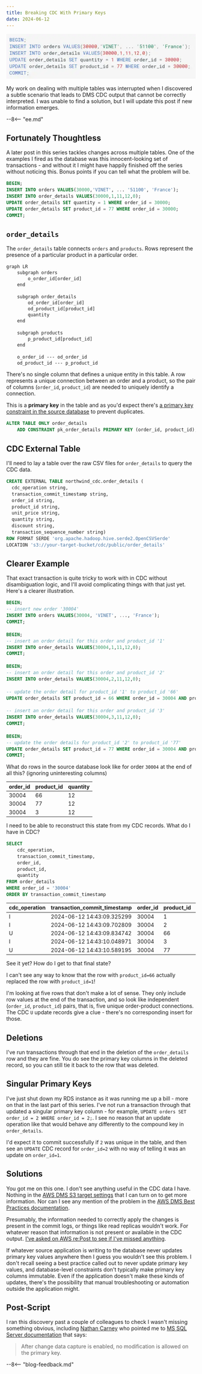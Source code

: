 ```yaml
---
title: Breaking CDC With Primary Keys
date: 2024-06-12
---
```


![A SQL statement that updates a row's primary key](./assets/break_pk.webp)

My work on dealing with multiple tables was interrupted when I discovered a subtle scenario that leads to DMS CDC output that cannot be correctly interpreted. I was unable to find a solution, but I will update this post if new information emerges.

--8<-- "ee.md"

<!-- more -->

## Fortunately Thoughtless

A later post in this series tackles changes across multiple tables. One of the examples I fired as the database was this innocent-looking set of transactions - and without it I might have happily finished off the series without noticing this. Bonus points if you can tell what the problem will be.

```sql title="Just another transaction..."
BEGIN;
INSERT INTO orders VALUES(30000,'VINET', ... '51100', 'France');
INSERT INTO order_details VALUES(30000,1,11,12,0);
UPDATE order_details SET quantity = 1 WHERE order_id = 30000;
UPDATE order_details SET product_id = 77 WHERE order_id = 30000;
COMMIT;
```

## `order_details`

The `order_details` table connects `orders` and `products`. Rows represent the presence of a particular product in a particular order.

```mermaid
graph LR
    subgraph orders
        o_order_id[order_id]
    end

    subgraph order_details
        od_order_id[order_id]
        od_product_id[product_id]
        quantity
    end

    subgraph products
        p_product_id[product_id]
    end

    o_order_id --- od_order_id
    od_product_id --- p_product_id
```

There's no single column that defines a unique entity in this table. A row represents a unique connection between an order and a product, so the pair of columns (`order_id`, `product_id`) are needed to uniquely identify a connection.

This is a **primary key** in the table and as you'd expect there's [a primary key constraint in the source database](https://github.com/pthom/northwind_psql/blob/3d271b23f3357532e63f92ffb10c4f258dfd20af/northwind.sql#L3745) to prevent duplicates.

```sql title="Primary key constraint in source database"
ALTER TABLE ONLY order_details
    ADD CONSTRAINT pk_order_details PRIMARY KEY (order_id, product_id);
```

## CDC External Table

I'll need to lay a table over the raw CSV files for `order_details` to query the CDC data.

```sql title="External table over the order_details CDC files"
CREATE EXTERNAL TABLE northwind_cdc.order_details (
  cdc_operation string,
  transaction_commit_timestamp string,
  order_id string, 
  product_id string, 
  unit_price string, 
  quantity string, 
  discount string,
  transaction_sequence_number string)
ROW FORMAT SERDE 'org.apache.hadoop.hive.serde2.OpenCSVSerde' 
LOCATION 's3://your-target-bucket/cdc/public/order_details'
```

## Clearer Example

That exact transaction is quite tricky to work with in CDC without disambiguation logic, and I'll avoid complicating things with that just yet. Here's a clearer illustration.

```sql title="Clearer example of the problem" linenums="1"
BEGIN;
-- insert new order '30004'
INSERT INTO orders VALUES(30004, 'VINET', ..., 'France');
COMMIT;

BEGIN;
-- insert an order detail for this order and product_id '1'
INSERT INTO order_details VALUES(30004,1,11,12,0);
COMMIT;

BEGIN;
-- insert an order detail for this order and product_id '2'
INSERT INTO order_details VALUES(30004,2,11,12,0);

-- update the order detail for product_id '1' to product_id '66'
UPDATE order_details SET product_id = 66 WHERE order_id = 30004 AND product_id = 1;

-- insert an order detail for this order and product_id '3'
INSERT INTO order_details VALUES(30004,3,11,12,0);
COMMIT;

BEGIN;
-- update the order details for product_id '2' to product_id '77'
UPDATE order_details SET product_id = 77 WHERE order_id = 30004 AND product_id = 2;
COMMIT;
```

What do rows in the source database look like for order `30004` at the end of all this? (ignoring uninteresting columns)

|order_id|product_id|quantity|
|--------|----------|--------|
|30004   |66        |12      |
|30004   |77        |12      |
|30004   |3         |12      |

I need to be able to reconstruct this state from my CDC records. What do I have in CDC?

```sql title="CDC order_details records for transaction 30004"
SELECT
    cdc_operation,
    transaction_commit_timestamp,
    order_id,
    product_id,
    quantity
FROM order_details
WHERE order_id = '30004'
ORDER BY transaction_commit_timestamp
```

|cdc_operation|transaction_commit_timestamp|order_id|product_id|quantity|
|-------------|----------------------------|--------|----------|--------|
|I|2024-06-12 14:43:09.325299|30004|1|12|
|I|2024-06-12 14:43:09.702809|30004|2|12|
|U|2024-06-12 14:43:09.834742|30004|66|12|
|I|2024-06-12 14:43:10.048971|30004|3|12|
|U|2024-06-12 14:43:10.589195|30004|77|12|

See it yet? How do I get to that final state?

I can't see any way to know that the row with `product_id=66` actually replaced the row with `product_id=1`!

I'm looking at five rows that don't make a lot of sense. They only include row values at the end of the transaction, and so look like independent (`order_id`, `product_id`) pairs, that is, five unique order-product connections. The CDC `U` update records give a clue - there's no corresponding insert for those.

## Deletions

I've run transactions through that end in the deletion of the `order_details` row and they are fine. You do see the primary key columns in the deleted record, so you can still tie it back to the row that was deleted.

## Singular Primary Keys

I've just shut down my RDS instance as it was running me up a bill - more on that in the last part of this series. I've not run a transaction through that updated a singular primary key column - for example, `UPDATE orders SET order_id = 2 WHERE order_id = 2;`. I see no reason that an update operation like that would behave any differently to the compound key in `order_details`.

I'd expect it to commit successfully if `2` was unique in the table, and then see an `UPDATE` CDC record for `order_id=2` with no way of telling it was an update on `order_id=1`.

## Solutions

You got me on this one. I don't see anything useful in the CDC data I have. Nothing in the [AWS DMS S3 target settings](https://docs.aws.amazon.com/dms/latest/userguide/CHAP_Target.S3.html) that I can turn on to get more information. Nor can I see any mention of the problem in the [AWS DMS Best Practices documentation](https://docs.aws.amazon.com/dms/latest/userguide/CHAP_BestPractices.html).

Presumably, the information needed to correctly apply the changes is present in the commit logs, or things like read replicas wouldn't work. For whatever reason that information is not present or available in the CDC output. [I've asked on AWS re:Post to see if I've missed anything](https://repost.aws/questions/QUfXtCkhI9SGepdNLbsqTzjQ/how-to-determine-which-record-was-updated-when-primary-key-is-updated).

If whatever source application is writing to the database never updates primary key values anywhere then I guess you wouldn't see this problem. I don't recall seeing a best practice called out to never update primary key values, and database-level constraints don't typically make primary key columns immutable. Even if the application doesn't make these kinds of updates, there's the possibility that manual troubleshooting or automation outside the application might.

## Post-Script

I ran this discovery past a couple of colleagues to check I wasn't missing something obvious, including [Nathan Carney](https://www.linkedin.com/in/nathan-carney-88aabb7) who pointed me to [MS SQL Server documentation](https://learn.microsoft.com/en-us/sql/relational-databases/system-tables/cdc-change-tables-transact-sql?view=sql-server-ver16) that says:

> After change data capture is enabled, no modification is allowed on the primary key.

--8<-- "blog-feedback.md"

